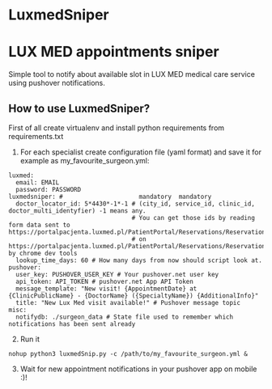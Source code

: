 # LuxmedSniper
LUX MED appointments sniper
=======================================
Simple tool to notify about available slot in LUX MED medical care service using pushover notifications.

How to use LuxmedSniper?
--------------------
First of all create virtualenv and install python requirements from requirements.txt

1) For each specialist create configuration file (yaml format) and save it for example as my_favourite_surgeon.yml:
```
luxmed:
  email: EMAIL
  password: PASSWORD
luxmedsniper: #                     mandatory  mandatory
  doctor_locator_id: 5*4430*-1*-1 # (city_id, service_id, clinic_id, doctor_multi_identyfier) -1 means any.
                                  # You can get those ids by reading form data sent to https://portalpacjenta.luxmed.pl/PatientPortal/Reservations/Reservation/PartialSearch
                                  # on https://portalpacjenta.luxmed.pl/PatientPortal/Reservations/Reservation/Search by chrome dev tools
  lookup_time_days: 60 # How many days from now should script look at.
pushover:
  user_key: PUSHOVER_USER_KEY # Your pushover.net user key
  api_token: API_TOKEN # pushover.net App API Token
  message_template: "New visit! {AppointmentDate} at {ClinicPublicName} - {DoctorName} ({SpecialtyName}) {AdditionalInfo}"
  title: "New Lux Med visit available!" # Pushover message topic
misc:
  notifydb: ./surgeon_data # State file used to remember which notifications has been sent already
```

2) Run it
```
nohup python3 luxmedSnip.py -c /path/to/my_favourite_surgeon.yml &
```
3) Wait for new appointment notifications in your pushover app on mobile :)!
